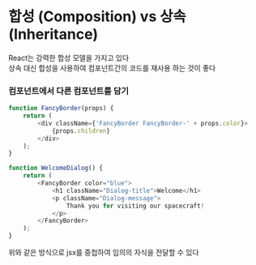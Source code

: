 # 합성 (Composition) vs 상속 (Inheritance)

React는 강력한 합성 모델을 가지고 있다  
상속 대신 합성을 사용하여 컴포넌트간의 코드를 재사용 하는 것이 좋다

### 컴포넌트에서 다른 컴포넌트를 담기

```js
function FancyBorder(props) {
    return (
        <div className={'FancyBorder FancyBorder-' + props.color}>
            {props.children}
        </div>
    );
}
```

```js
function WelcomeDialog() {
    return (
        <FancyBorder color="blue">
            <h1 className="Dialog-title">Welcome</h1>
            <p className="Dialog-message">
                Thank you for visiting our spacecraft!
            </p>
        </FancyBorder>
    );
}
```

위와 같은 방식으로 jsx를 중첩하여 임의의 자식을 전달할 수 있다
